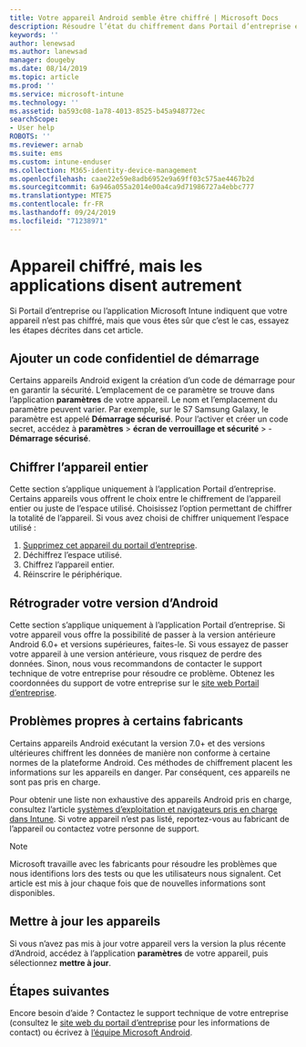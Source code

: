 ```yaml
---
title: Votre appareil Android semble être chiffré | Microsoft Docs
description: Résoudre l’état du chiffrement dans Portail d’entreprise et Microsoft Intune application
keywords: ''
author: lenewsad
ms.author: lanewsad
manager: dougeby
ms.date: 08/14/2019
ms.topic: article
ms.prod: ''
ms.service: microsoft-intune
ms.technology: ''
ms.assetid: ba593c08-1a78-4013-8525-b45a948772ec
searchScope:
- User help
ROBOTS: ''
ms.reviewer: arnab
ms.suite: ems
ms.custom: intune-enduser
ms.collection: M365-identity-device-management
ms.openlocfilehash: caae22e59e8adb6952e9a69ff03c575ae4467b2d
ms.sourcegitcommit: 6a946a055a2014e00a4ca9d71986727a4ebbc777
ms.translationtype: MTE75
ms.contentlocale: fr-FR
ms.lasthandoff: 09/24/2019
ms.locfileid: "71238971"
---
```

# <a name="device-encrypted-but-apps-say-otherwise"></a>Appareil chiffré, mais les applications disent autrement

Si Portail d’entreprise ou l’application Microsoft Intune indiquent que votre appareil n’est pas chiffré, mais que vous êtes sûr que c’est le cas, essayez les étapes décrites dans cet article.  

## <a name="add-a-startup-pin"></a>Ajouter un code confidentiel de démarrage

Certains appareils Android exigent la création d’un code de démarrage pour en garantir la sécurité. L’emplacement de ce paramètre se trouve dans l’application **paramètres** de votre appareil. Le nom et l’emplacement du paramètre peuvent varier. Par exemple, sur le S7 Samsung Galaxy, le paramètre est appelé **Démarrage sécurisé**. Pour l’activer et créer un code secret, accédez à **paramètres** > **écran de verrouillage et sécurité** > -**Démarrage sécurisé**.  

## <a name="encrypt-the-entire-device"></a>Chiffrer l’appareil entier

Cette section s’applique uniquement à l’application Portail d’entreprise. Certains appareils vous offrent le choix entre le chiffrement de l’appareil entier ou juste de l’espace utilisé. Choisissez l’option permettant de chiffrer la totalité de l’appareil. Si vous avez choisi de chiffrer uniquement l’espace utilisé :

1. [Supprimez cet appareil du portail d’entreprise](unenroll-your-device-from-intune-android.md).
2. Déchiffrez l’espace utilisé.  
3. Chiffrez l’appareil entier.  
4. Réinscrire le périphérique.  

## <a name="downgrade-your-version-of-android"></a>Rétrograder votre version d’Android

Cette section s’applique uniquement à l’application Portail d’entreprise. Si votre appareil vous offre la possibilité de passer à la version antérieure Android 6.0+ et versions supérieures, faites-le. Si vous essayez de passer votre appareil à une version antérieure, vous risquez de perdre des données. Sinon, nous vous recommandons de contacter le support technique de votre entreprise pour résoudre ce problème. Obtenez les coordonnées du support de votre entreprise sur le [site web Portail d’entreprise](https://go.microsoft.com/fwlink/?linkid=2010980).  

## <a name="specific-manufacturer-issues"></a>Problèmes propres à certains fabricants

Certains appareils Android exécutant la version 7.0+ et des versions ultérieures chiffrent les données de manière non conforme à certaine normes de la plateforme Android. Ces méthodes de chiffrement placent les informations sur les appareils en danger. Par conséquent, ces appareils ne sont pas pris en charge.

Pour obtenir une liste non exhaustive des appareils Android pris en charge, consultez l’article [systèmes d’exploitation et navigateurs pris en charge dans Intune](https://docs.microsoft.com/intune/supported-devices-browsers#supported-samsung-knox-standard-devices). Si votre appareil n’est pas listé, reportez-vous au fabricant de l’appareil ou contactez votre personne de support.

> [!Note]
> Microsoft travaille avec les fabricants pour résoudre les problèmes que nous identifions lors des tests ou que les utilisateurs nous signalent. Cet article est mis à jour chaque fois que de nouvelles informations sont disponibles.

## <a name="update-devices"></a>Mettre à jour les appareils

Si vous n’avez pas mis à jour votre appareil vers la version la plus récente d’Android, accédez à l’application **paramètres** de votre appareil, puis sélectionnez **mettre à jour**.  

## <a name="next-steps"></a>Étapes suivantes

Encore besoin d’aide ? Contactez le support technique de votre entreprise (consultez le [site web du portail d’entreprise](https://go.microsoft.com/fwlink/?linkid=2010980) pour les informations de contact) ou écrivez à <a href="mailto:wintunedroidfbk@microsoft.com?subject=I'm having trouble with enrolling my Android device&body=Describe the issue you're experiencing here.">l’équipe Microsoft Android</a>.  
